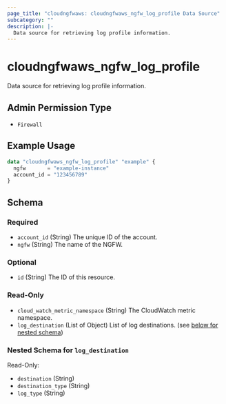 ```yaml
---
page_title: "cloudngfwaws: cloudngfwaws_ngfw_log_profile Data Source"
subcategory: ""
description: |-
  Data source for retrieving log profile information.
---
```


# cloudngfwaws_ngfw_log_profile

Data source for retrieving log profile information.


## Admin Permission Type

* `Firewall`


## Example Usage

```terraform
data "cloudngfwaws_ngfw_log_profile" "example" {
  ngfw       = "example-instance"
  account_id = "123456789"
}
```


<!-- schema generated by tfplugindocs -->
## Schema

### Required

- `account_id` (String) The unique ID of the account.
- `ngfw` (String) The name of the NGFW.

### Optional

- `id` (String) The ID of this resource.

### Read-Only

- `cloud_watch_metric_namespace` (String) The CloudWatch metric namespace.
- `log_destination` (List of Object) List of log destinations. (see [below for nested schema](#nestedatt--log_destination))

<a id="nestedatt--log_destination"></a>
### Nested Schema for `log_destination`

Read-Only:

- `destination` (String)
- `destination_type` (String)
- `log_type` (String)
